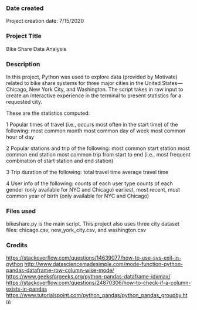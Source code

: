 ### Date created
Project creation date: 7/15/2020

### Project Title
Bike Share Data Analysis

### Description
In this project, Python was used to explore data (provided by Motivate) related to bike share systems for three major cities in the United States—Chicago, New York City, and Washington. The script takes in raw input to create an interactive experience in the terminal to present statistics for a requested city.

These are the statistics computed:

1 Popular times of travel (i.e., occurs most often in the start time) of the following:
most common month
most common day of week
most common hour of day

2 Popular stations and trip of the following:
most common start station
most common end station
most common trip from start to end (i.e., most frequent combination of start station and end station)

3 Trip duration of the following:
total travel time
average travel time

4 User info of the following:
counts of each user type
counts of each gender (only available for NYC and Chicago)
earliest, most recent, most common year of birth (only available for NYC and Chicago)

### Files used
bikeshare.py is the main script. This project also uses three city dataset files: chicago.csv, new_york_city.csv, and washington.csv

### Credits
https://stackoverflow.com/questions/14639077/how-to-use-sys-exit-in-python
http://www.datasciencemadesimple.com/mode-function-python-pandas-dataframe-row-column-wise-mode/
https://www.geeksforgeeks.org/python-pandas-dataframe-idxmax/
https://stackoverflow.com/questions/24870306/how-to-check-if-a-column-exists-in-pandas
https://www.tutorialspoint.com/python_pandas/python_pandas_groupby.htm
